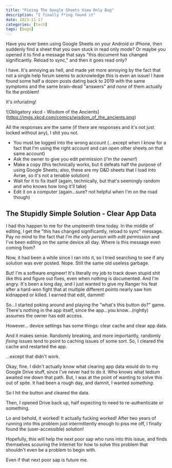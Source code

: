 ```yaml
---
title: "Fixing The Google Sheets View Only Bug"
description: "I finally f*ing found it"
date: 2023-11-17
categories: [tech]
tags: [bugs]
---
```


Have you ever been using Google Sheets on your Android or iPhone, then suddenly find a sheet that you own stuck in read only mode? Or maybe you opened it to find a message that says "this document has changed significantly. Reload to sync," and then it goes read only?

I have. It's annoying as hell, and made yet more annoying by the fact that not a single help forum seems to acknowledge this is even an issue! I have found some half a dozen posts dating back to 2019 with the same symptoms and the same brain-dead "answers" and *none* of them actually fix the problem!

It's infuriating!

![Obligatory xkcd - Wisdom of the Ancients] (https://imgs.xkcd.com/comics/wisdom_of_the_ancients.png)


All the responses are the same (if there are responses and it's not just locked without any), I shit you not.

- You must be logged into the wrong account (...except when I know for a fact that I'm using the right account and can open other sheets on that same account)
- Ask the owner to give you edit permission (*I'm the owner!*)
- Make a copy (this technically works, but it defeats half the purpose of using Google Sheets; also, these are my D&D sheets that I load into Avrae, so it's not a tenable solution)
- Wait for it to fix itself (again, technically, but that's seemingly random and who knows how long it'll take)
- Edit it on a computer (again...sure? not helpful when I'm on the road though)

## The Stupidly Simple Solution - Clear App Data

I had this happen to me for the umpteenth time today. In the middle of editing, I get the "this has changed significantly, reload to sync" message. Pay no mind to the fact that *I'm the only person with edit permission* and I've been editing on the same device all day. Where is this message even coming from?

Now, it had been a while since I ran into it, so I tried searching to see if any solution was ever posted. Nope. Still the same old useless garbage.

But! I'm a software engineer! It's literally my job to track down stupid shit like this and figure out fixes, even when nothing is documented. And I'm angry. It's been a long day, and I just wanted to give my Ranger his feat after a hard-won fight that at multiple different points nearly saw him kidnapped or killed. I earned that edit, dammit!

So...I started poking around and playing the "what's this button do?" game. There's nothing in the app itself, since the app...you know...(rightly) assumes the owner has edit access.

However... device settings has some things: clear cache and clear app data.

And it makes sense. Randomly breaking, and more importantly, randomly _fixing_ issues tend to point to caching issues of some sort. So, I cleared the cache and restarted the app.

...except that didn't work.

Okay, fine. I didn't actually know what clearing app data would do to my Google Drive stuff, since I've never had to do it. Who knows what tedium awaited me down that path. But, I was at the point of wanting to solve this out of spite. It had been a rough day, and damnit, I wanted *something*.

So I hit the button and cleared the data.

Then, I opened Drive back up, half expecting to need to re-authenticate or something.

Lo and behold, it worked! It actually fucking worked! After two years of running into this problem just intermittently enough to piss me off, I finally found the (user-accessible) solution!

Hopefully, this will help the next poor sap who runs into this issue, and finds themselves scouring the Internet for how to solve this problem that shouldn't even be a problem to begin with.

Even if that next poor sap is future me.